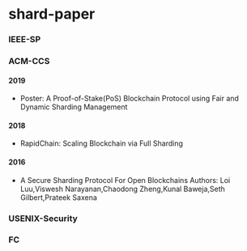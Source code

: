 # shard-paper
### IEEE-SP
### ACM-CCS
#### 2019
* Poster: A Proof-of-Stake(PoS) Blockchain Protocol using Fair and Dynamic Sharding Management 
#### 2018
* RapidChain: Scaling Blockchain via Full Sharding 
#### 2016
* A Secure Sharding Protocol For Open Blockchains
Authors: Loi Luu,Viswesh Narayanan,Chaodong Zheng,Kunal Baweja,Seth Gilbert,Prateek Saxena
### USENIX-Security
### FC
